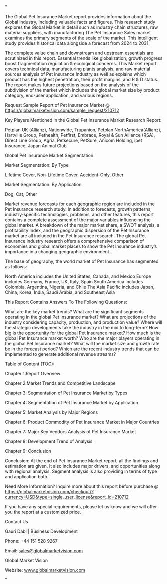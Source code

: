"

The Global Pet Insurance Market report provides information about the Global industry, including valuable facts and figures. This research study explores the Global Market in detail such as industry chain structures, raw material suppliers, with manufacturing The Pet Insurance Sales market examines the primary segments of the scale of the market. This intelligent study provides historical data alongside a forecast from 2024 to 2031.

The complete value chain and downstream and upstream essentials are scrutinized in this report. Essential trends like globalization, growth progress boost fragmentation regulation & ecological concerns. This Market report covers technical data, manufacturing plants analysis, and raw material sources analysis of Pet Insurance Industry as well as explains which product has the highest penetration, their profit margins, and R & D status. The report makes future projections based on the analysis of the subdivision of the market which includes the global market size by product category, end-user application, and various regions.

Request Sample Report of Pet Insurance Market @ https://globalmarketvision.com/sample_request/210712

Key Players Mentioned in the Global Pet Insurance Market Research Report:

Petplan UK (Allianz), Nationwide, Trupanion, Petplan NorthAmerica(Allianz), Hartville Group, Pethealth, Petfirst, Embrace, Royal & Sun Alliance (RSA), Direct Line Group, Agria, Petsecure, PetSure, Anicom Holding, ipet Insurance, Japan Animal Club

Global Pet Insurance Market Segmentation:

Market Segmentation: By Type

Lifetime Cover, Non-Lifetime Cover, Accident-Only, Other

Market Segmentation: By Application

Dog, Cat, Other

Market revenue forecasts for each geographic region are included in the Pet Insurance research study. In addition to forecasts, growth patterns, industry-specific technologies, problems, and other features, this report contains a complete assessment of the major variables influencing the global market. A breakdown of the major market share, a SWOT analysis, a profitability index, and the geographic dispersion of the Pet Insurance market are all included in the Pet Insurance research. The global Pet Insurance industry research offers a comprehensive comparison of economies and global market places to show the Pet Insurance industry’s importance in a changing geographic environment.

The base of geography, the world market of Pet Insurance has segmented as follows:

North America includes the United States, Canada, and Mexico
Europe includes Germany, France, UK, Italy, Spain
South America includes Colombia, Argentina, Nigeria, and Chile
The Asia Pacific includes Japan, China, Korea, India, Saudi Arabia, and Southeast Asia

This Report Contains Answers To The Following Questions:

What are the key market trends?
What are the significant segments operating in the global Pet Insurance market?
What are projections of the industry considering capacity, production, and production value?
Where will the strategic developments take the industry in the mid to long-term?
How big is the opportunity for the global Pet Insurance market?
How much is the global Pet Insurance market worth?
Who are the major players operating in the global Pet Insurance market?
What will the market size and growth rate be in the forecast period?
Which are the recent industry trends that can be implemented to generate additional revenue streams?

Table of Content (TOC):

Chapter 1:Report Overview

Chapter 2:Market Trends and Competitive Landscape

Chapter 3: Segmentation of Pet Insurance Market by Types

Chapter 4: Segmentation of Pet Insurance Market by Application

Chapter 5: Market Analysis by Major Regions

Chapter 6: Product Commodity of Pet Insurance Market in Major Countries

Chapter 7: Major Key Vendors Analysis of Pet Insurance Market

Chapter 8: Development Trend of Analysis

Chapter 9: Conclusion

Conclusion: At the end of Pet Insurance Market report, all the findings and estimation are given. It also includes major drivers, and opportunities along with regional analysis. Segment analysis is also providing in terms of type and application both.

Need More Information? Inquire more about this report before purchase @ https://globalmarketvision.com/checkout/?currency=USD&type=single_user_license&report_id=210712


If you have any special requirements, please let us know and we will offer you the report at a customized price.

Contact Us

Gauri Dabi | Business Development

Phone: +44 151 528 9267

Email: sales@globalmarketvision.com

Global Market Vision

Website: www.globalmarketvision.com

"
